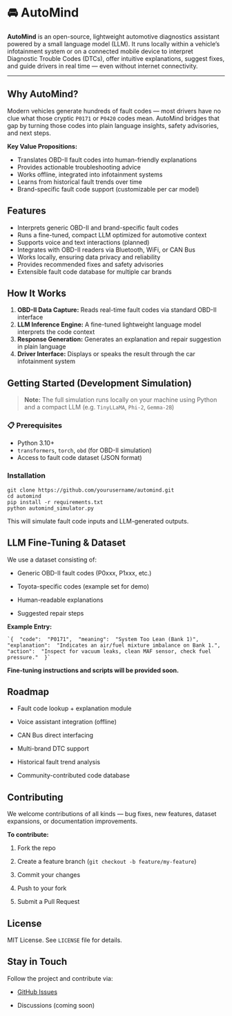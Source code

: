 
# 🚘 AutoMind

**AutoMind** is an open-source, lightweight automotive diagnostics assistant powered by a small language model (LLM). It runs locally within a vehicle’s infotainment system or on a connected mobile device to interpret Diagnostic Trouble Codes (DTCs), offer intuitive explanations, suggest fixes, and guide drivers in real time — even without internet connectivity.

---

##  Why AutoMind?

Modern vehicles generate hundreds of fault codes — most drivers have no clue what those cryptic `P0171` or `P0420` codes mean. AutoMind bridges that gap by turning those codes into plain language insights, safety advisories, and next steps.

**Key Value Propositions:**
-  Translates OBD-II fault codes into human-friendly explanations
- Provides actionable troubleshooting advice
- Works offline, integrated into infotainment systems
- Learns from historical fault trends over time
- Brand-specific fault code support (customizable per car model)

## Features

- Interprets generic OBD-II and brand-specific fault codes
- Runs a fine-tuned, compact LLM optimized for automotive context
- Supports voice and text interactions (planned)
- Integrates with OBD-II readers via Bluetooth, WiFi, or CAN Bus
- Works locally, ensuring data privacy and reliability
- Provides recommended fixes and safety advisories
- Extensible fault code database for multiple car brands

## How It Works

1. **OBD-II Data Capture:** Reads real-time fault codes via standard OBD-II interface
2. **LLM Inference Engine:** A fine-tuned lightweight language model interprets the code context
3. **Response Generation:** Generates an explanation and repair suggestion in plain language
4. **Driver Interface:** Displays or speaks the result through the car infotainment system

## Getting Started (Development Simulation)

> **Note:** The full simulation runs locally on your machine using Python and a compact LLM (e.g. `TinyLLaMA`, `Phi-2`, `Gemma-2B`)

### 📋 Prerequisites
- Python 3.10+
- `transformers`, `torch`, `obd` (for OBD-II simulation)
- Access to fault code dataset (JSON format)

### Installation

    git clone https://github.com/yourusername/automind.git
    cd automind
    pip install -r requirements.txt
    python automind_simulator.py

This will simulate fault code inputs and LLM-generated outputs.

##  LLM Fine-Tuning & Dataset

We use a dataset consisting of:

-   Generic OBD-II fault codes (P0xxx, P1xxx, etc.)
    
-   Toyota-specific codes (example set for demo)
    
-   Human-readable explanations
    
-   Suggested repair steps
    

**Example Entry:**

    `{  "code":  "P0171",  "meaning":  "System Too Lean (Bank 1)",  "explanation":  "Indicates an air/fuel mixture imbalance on Bank 1.",  "action":  "Inspect for vacuum leaks, clean MAF sensor, check fuel pressure."  }`

**Fine-tuning instructions and scripts will be provided soon.**

## Roadmap

-   Fault code lookup + explanation module
    
-   Voice assistant integration (offline)
    
-   CAN Bus direct interfacing
    
-   Multi-brand DTC support
    
-   Historical fault trend analysis
    
-   Community-contributed code database
    

## Contributing

We welcome contributions of all kinds — bug fixes, new features, dataset expansions, or documentation improvements.

**To contribute:**

1.  Fork the repo
    
2.  Create a feature branch (`git checkout -b feature/my-feature`)
    
3.  Commit your changes
    
4.  Push to your fork
    
5.  Submit a Pull Request
    
## License

MIT License. See `LICENSE` file for details.

## Stay in Touch

Follow the project and contribute via:

-   [GitHub Issues](https://github.com/karthagokul/automind/issues)
    
-   Discussions (coming soon)
